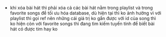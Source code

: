 - khi xóa bài hát thì phải xóa cả các bài hát nằm trong playlist và trong favorite songs để tối ưu hóa database, dù hiện tại thì ko ảnh hưởng vì với playlist thì gọi ref nên những cái giá trị ko gắn được với id của song thì ko hiện còn với favorite songs thì đang tìm kiếm tuyến tính để biết bài hát có được tim hay ko
